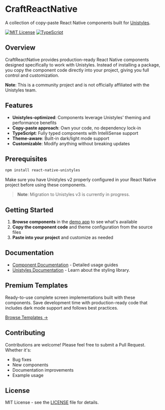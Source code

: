 # CraftReactNative

A collection of copy-paste React Native components built for [Unistyles](https://github.com/jpudysz/react-native-unistyles).

[![MIT License](https://img.shields.io/badge/License-MIT-green.svg)](https://choosealicense.com/licenses/mit/)
[![TypeScript](https://img.shields.io/badge/TypeScript-Ready-blue)](#)

## Overview

CraftReactNative provides production-ready React Native components designed specifically to work with Unistyles. Instead of installing a package, you copy the component code directly into your project, giving you full control and customization.

**Note**: This is a community project and is not officially affiliated with the Unistyles team.

## Features

- **Unistyles-optimized**: Components leverage Unistyles' theming and performance benefits
- **Copy-paste approach**: Own your code, no dependency lock-in
- **TypeScript**: Fully typed components with IntelliSense support
- **Theme-aware**: Built-in dark/light mode support
- **Customizable**: Modify anything without breaking updates

## Prerequisites

```bash
npm install react-native-unistyles
```

Make sure you have Unistyles v2 properly configured in your React Native project before using these components.

> **Note**: Migration to Unistyles v3 is currently in progress.

## Getting Started

1. **Browse components** in the [demo app](https://docs.craftreactnative.com/) to see what's available
2. **Copy the component code** and theme configuration from the source files
3. **Paste into your project** and customize as needed

## Documentation

- [Component Documentation](https://docs.craftreactnative.com/) - Detailed usage guides
- [Unistyles Documentation](https://v2.unistyl.es/) - Learn about the styling library.

## Premium Templates

Ready-to-use complete screen implementations built with these components. Save development time with production-ready code that includes dark mode support and follows best practices.

[Browse Templates →](https://craftreactnative.com/templates)

## Contributing

Contributions are welcome! Please feel free to submit a Pull Request. Whether it's:

- Bug fixes
- New components
- Documentation improvements
- Example usage

## License

MIT License - see the [LICENSE](LICENSE) file for details.
